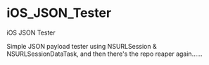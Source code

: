 # iOS_JSON_Tester
iOS JSON Tester

Simple JSON payload tester using NSURLSession & NSURLSessionDataTask, and then
there's the repo reaper again......

